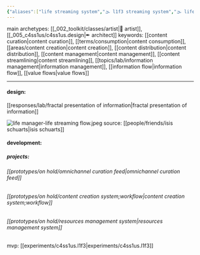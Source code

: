 ```yaml
---
{"aliases":["life streaming system","🌫 l1f3 streaming system","🌫 life streaming system","🌫 LSS","L1F3 streaming system"],"created in":"2022-02-05T11:38:47-03:00","last tended to":"2024-09-24T15:59:49-03:00","tags":["project","l1f3","🌱"],"dg-publish":true,"notestage":["🌱"],"permalink":"/004-l1-f3/l1f3-streaming-system/","dgPassFrontmatter":true,"created":"2022-02-05T11:38:47.503-03:00","updated":"2024-09-24T16:29:09.978-03:00"}
---
```


main archetypes: [[_002_toolkit/classes/artist\|🎨 artist]], [[_005_c4ss1us/c4ss1us.design\|✒ architect]]
keywords: [[content curation\|content curation]], [[terms/consumption\|content consumption]], [[areas/content creation\|content creation]], [[content distribution\|content distribution]], [[content management\|content management]], [[content streamlining\|content streamlining]], [[topics/lab/information management\|information management]], [[information flow\|information flow]], [[value flows\|value flows]]

---

#### design:

[[responses/lab/fractal presentation of information\|fractal presentation of information]]


![life manager-life streaming flow.jpeg](/img/user/images/models%20&%20frameworks/life%20manager-life%20streaming%20flow.jpeg)
source: [[people/friends/ísis schuarts\|ísis schuarts]]

#### development:



##### projects:

###### [[prototypes/on hold/omnichannel curation feed\|omnichannel curation feed]]

###### [[prototypes/on hold/content creation system;workflow\|content creation system;workflow]]

###### [[prototypes/on hold/resources management system\|resources management system]]

mvp: [[experiments/c4ss1us.l1f3\|experiments/c4ss1us.l1f3]]